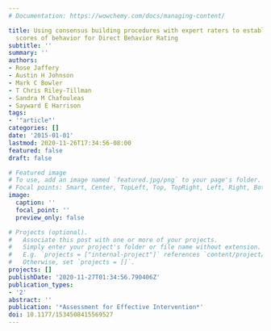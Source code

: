 ```yaml
---
# Documentation: https://wowchemy.com/docs/managing-content/

title: Using consensus building procedures with expert raters to establish comparison
  scores of behavior for Direct Behavior Rating
subtitle: ''
summary: ''
authors:
- Rose Jaffery
- Austin H Johnson
- Mark C Bowler
- T Chris Riley-Tillman
- Sandra M Chafouleas
- Sayward E Harrison
tags:
- '"article"'
categories: []
date: '2015-01-01'
lastmod: 2020-11-26T17:34:56-08:00
featured: false
draft: false

# Featured image
# To use, add an image named `featured.jpg/png` to your page's folder.
# Focal points: Smart, Center, TopLeft, Top, TopRight, Left, Right, BottomLeft, Bottom, BottomRight.
image:
  caption: ''
  focal_point: ''
  preview_only: false

# Projects (optional).
#   Associate this post with one or more of your projects.
#   Simply enter your project's folder or file name without extension.
#   E.g. `projects = ["internal-project"]` references `content/project/deep-learning/index.md`.
#   Otherwise, set `projects = []`.
projects: []
publishDate: '2020-11-27T01:34:56.790406Z'
publication_types:
- '2'
abstract: ''
publication: '*Assessment for Effective Intervention*'
doi: 10.1177/1534508415569527
---
```


